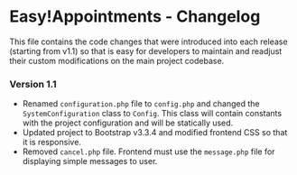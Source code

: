 # Easy!Appointments - Changelog 
This file contains the code changes that were introduced into each release (starting from v1.1) so that is easy for developers to maintain and readjust their custom modifications on the main project codebase.

### Version 1.1 
- Renamed `configuration.php` file to `config.php` and changed the `SystemConfiguration` class to `Config`. This class will contain constants with the project configuration and will be statically used.
- Updated project to Bootstrap v3.3.4 and modified frontend CSS so that it is responsive.
- Removed `cancel.php` file. Frontend must use the `message.php` file for displaying simple messages to user.
